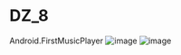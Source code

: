 # DZ_8
Android.FirstMusicPlayer
![image](https://user-images.githubusercontent.com/58872563/76679883-61867b00-660e-11ea-9b58-ca4751e1f17a.png)
![image](https://user-images.githubusercontent.com/58872563/76679899-8b3fa200-660e-11ea-9335-9f9887d1c8be.png)
